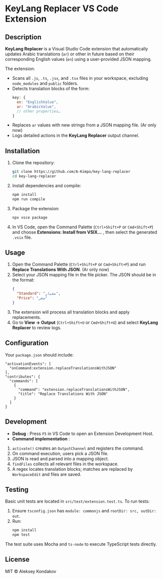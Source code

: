 # KeyLang Replacer VS Code Extension

## Description

**KeyLang Replacer** is a Visual Studio Code extension that automatically updates Arabic translations (`ar`) or other in future based on their corresponding English values (`en`) using a user-provided JSON mapping.

The extension:

* Scans all `.js`, `.ts`, `.jsx`, and `.tsx` files in your workspace, excluding `node_modules` and `public` folders.
* Detects translation blocks of the form:
  ```js
  key: {
    en: "EnglishValue",
    ar: "ArabicValue",
    // other properties…
  }
  ```
* Replaces `ar` values with new strings from a JSON mapping file. (Ar only now)
* Logs detailed actions in the **KeyLang Replacer** output channel.

## Installation

1. Clone the repository:
   ```bash
   git clone https://github.com/A-Kimpo/key-lang-replacer
   cd key-lang-replacer
   ```
2. Install dependencies and compile:
   ```bash
   npm install
   npm run compile
   ```
3. Package the extension:
   ```bash
   npx vsce package
   ```
4. In VS Code, open the Command Palette (`Ctrl+Shift+P` or `Cmd+Shift+P`) and choose  **Extensions: Install from VSIX...** , then select the generated `.vsix` file.

## Usage

1. Open the Command Palette (`Ctrl+Shift+P` or `Cmd+Shift+P`) and run  **Replace Translations With JSON**. (Ar only now)
2. Select your JSON mapping file in the file picker. The JSON should be in the format:
   ```json
   {
     "Standard": "معيار",
     "Price": "سعر"
   }
   ```
3. The extension will process all translation blocks and apply replacements.
4. Go to **View → Output** (`Ctrl+Shift+U` or `Cmd+Shift+U`) and select **KeyLang Replacer** to review logs.

## Configuration

Your `package.json` should include:

```jsonc
"activationEvents": [
  "onCommand:extension.replaceTranslationsWithJSON"
],
"contributes": {
  "commands": [
    {
      "command": "extension.replaceTranslationsWithJSON",
      "title": "Replace Translations With JSON"
    }
  ]
}
```

## Development

* **Debug** : Press `F5` in VS Code to open an Extension Development Host.
* **Command implementation** :

1. `activate()` creates an `OutputChannel` and registers the command.
2. On command execution, users pick a JSON file.
3. JSON is read and parsed into a mapping object.
4. `findFiles` collects all relevant files in the workspace.
5. A regex locates translation blocks; matches are replaced by `WorkspaceEdit` and files are saved.

## Testing

Basic unit tests are located in `src/test/extension.test.ts`. To run tests:

1. Ensure `tsconfig.json` has `module: commonjs` and `rootDir: src, outDir: out`.
2. Run:
   ```bash
   npm install
   npm test
   ```

The test suite uses Mocha and `ts-node` to execute TypeScript tests directly.

## License

MIT © Aleksey Kondakov
